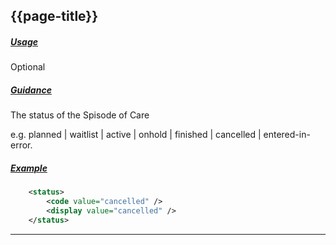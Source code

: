 ## {{page-title}}

<h5><ins>Usage</ins></h5>

<span class="mro-circle optional" title="Optional"></span> Optional


<h5><ins>Guidance</ins></h5>

The status of the Spisode of Care

e.g. 	planned | waitlist | active | onhold | finished | cancelled | entered-in-error. 

<h5><ins>Example</ins></h5>

```xml
    <status>
        <code value="cancelled" />
        <display value="cancelled" />
    </status>

```

---